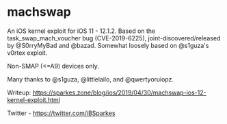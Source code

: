 # machswap

An iOS kernel exploit for iOS 11 - 12.1.2. Based on the task_swap_mach_voucher bug (CVE-2019-6225), joint-discovered/released by @S0rryMyBad and @bazad. Somewhat loosely based on @s1guza's v0rtex exploit.

Non-SMAP (<=A9) devices only.

Many thanks to @s1guza, @littlelailo, and @qwertyoruiopz. 

Writeup: https://sparkes.zone/blog/ios/2019/04/30/machswap-ios-12-kernel-exploit.html

Twitter - https://twitter.com/iBSparkes 
